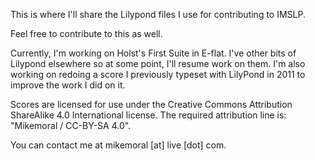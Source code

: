 This is where I'll share the Lilypond files I use for contributing to IMSLP.

Feel free to contribute to this as well.

Currently, I'm working on Holst's First Suite in E-flat. I've other bits of Lilypond elsewhere so at some point, I'll resume work on them. I'm also working on redoing a score I previously typeset with LilyPond in 2011 to improve the work I did on it.

Scores are licensed for use under the Creative Commons Attribution ShareAlike 4.0 International license. The required attribution line is: "Mikemoral / CC-BY-SA 4.0".

You can contact me at mikemoral [at] live [dot] com.
